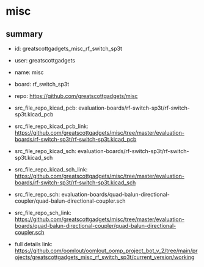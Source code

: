 # misc
 
## summary 
* id: greatscottgadgets_misc_rf_switch_sp3t
* user: greatscottgadgets
* name: misc
* board: rf_switch_sp3t
* repo: https://github.com/greatscottgadgets/misc
* src_file_repo_kicad_pcb: evaluation-boards/rf-switch-sp3t/rf-switch-sp3t.kicad_pcb
* src_file_repo_kicad_pcb_link: https://github.com/greatscottgadgets/misc/tree/master/evaluation-boards/rf-switch-sp3t/rf-switch-sp3t.kicad_pcb
* src_file_repo_kicad_sch: evaluation-boards/rf-switch-sp3t/rf-switch-sp3t.kicad_sch
* src_file_repo_kicad_sch_link: https://github.com/greatscottgadgets/misc/tree/master/evaluation-boards/rf-switch-sp3t/rf-switch-sp3t.kicad_sch

* src_file_repo_sch: evaluation-boards/quad-balun-directional-coupler/quad-balun-directional-coupler.sch
* src_file_repo_sch_link: https://github.com/greatscottgadgets/misc/tree/master/evaluation-boards/quad-balun-directional-coupler/quad-balun-directional-coupler.sch
* full details link: https://github.com/oomlout/oomlout_oomp_project_bot_v_2/tree/main/projects/greatscottgadgets_misc_rf_switch_sp3t/current_version/working  






